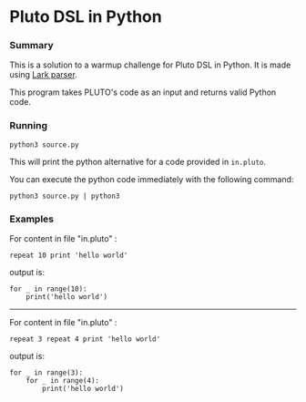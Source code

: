 # Pluto DSL in Python

### Summary 
 
This is a solution to a warmup challenge for Pluto DSL in Python.
It is made using [Lark parser](https://github.com/lark-parser/lark).

This program takes PLUTO's code as an input and returns valid Python code.

### Running

```
python3 source.py
```

This will print the python alternative for a code provided in `in.pluto`.

You can execute the python code immediately with the following command:

```
python3 source.py | python3
```

### Examples

For content in file "in.pluto" : 

```
repeat 10 print 'hello world'
```

output is:

```
for _ in range(10):
    print('hello world')
```
---

For content in file "in.pluto" : 

```
repeat 3 repeat 4 print 'hello world'
```

output is:

```
for _ in range(3):
    for _ in range(4):
        print('hello world')
```
